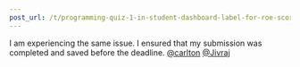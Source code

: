 ```yaml
---
post_url: /t/programming-quiz-1-in-student-dashboard-label-for-roe-scores-showing-absent-or-incorrect/169369/6
---
```

I am experiencing the same issue. I ensured that my submission was completed and saved before the deadline. [@carlton](/u/carlton) [@Jivraj](/u/jivraj)
